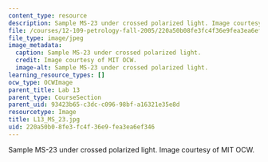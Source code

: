 ```yaml
---
content_type: resource
description: Sample MS-23 under crossed polarized light. Image courtesy of MIT OCW.
file: /courses/12-109-petrology-fall-2005/220a50b08fe3fc4f36e9fea3ea6ef346_L13_MS_23.jpg
file_type: image/jpeg
image_metadata:
  caption: Sample MS-23 under crossed polarized light.
  credit: Image courtesy of MIT OCW.
  image-alt: Sample MS-23 under crossed polarized light.
learning_resource_types: []
ocw_type: OCWImage
parent_title: Lab 13
parent_type: CourseSection
parent_uid: 93423b65-c3dc-c096-98bf-a16321e35e8d
resourcetype: Image
title: L13_MS_23.jpg
uid: 220a50b0-8fe3-fc4f-36e9-fea3ea6ef346
---
```

Sample MS-23 under crossed polarized light. Image courtesy of MIT OCW.

